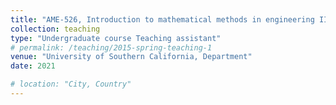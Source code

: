 ```yaml
---
title: "AME-526, Introduction to mathematical methods in engineering II"
collection: teaching
type: "Undergraduate course Teaching assistant"
# permalink: /teaching/2015-spring-teaching-1
venue: "University of Southern California, Department"
date: 2021

# location: "City, Country"
---
```


<!-- This is a description of a teaching experience. You can use markdown like any other post. -->

<!-- Heading 1
======

Heading 2
======

Heading 3
====== -->
